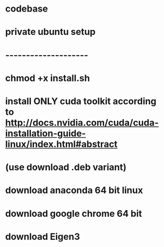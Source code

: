 # codebase
# private ubuntu setup
# --------------------
# chmod +x install.sh
# install ONLY cuda toolkit according to http://docs.nvidia.com/cuda/cuda-installation-guide-linux/index.html#abstract 
# (use download .deb variant)
# download anaconda 64 bit linux
# download google chrome 64 bit
# download Eigen3
